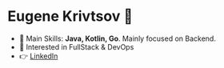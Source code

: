 <h1 align="left">Eugene Krivtsov 👋</h1>

- 💪  Main Skills: **Java, Kotlin, Go**. Mainly focused on Backend.
- 🙏  Interested in FullStack & DevOps
- 👉  <a href="https://www.linkedin.com/in/eugene-krivtsov-886a35223/"  target="blank">LinkedIn</a>
